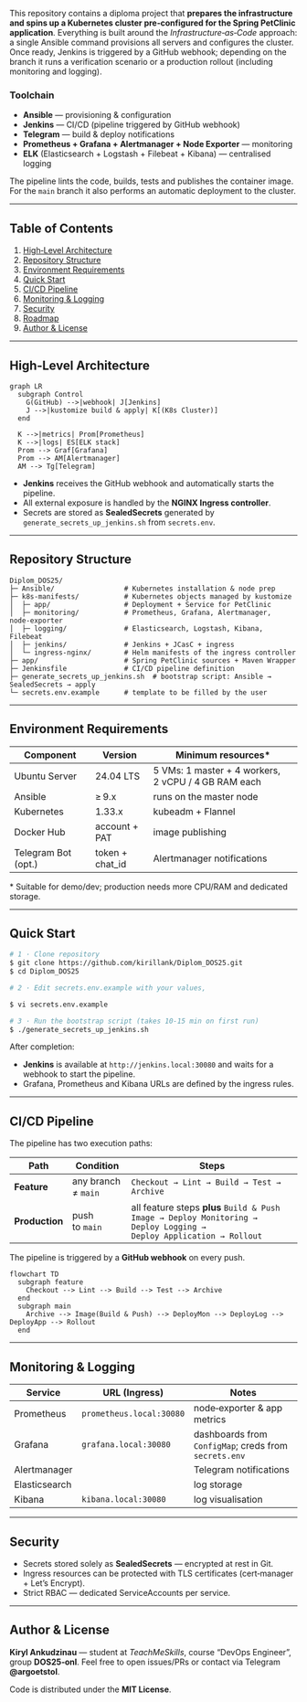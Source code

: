 This repository contains a diploma project that **prepares the infrastructure and spins up a Kubernetes cluster pre‑configured for the Spring PetClinic application**. Everything is built around the *Infrastructure‑as‑Code* approach: a single Ansible command provisions all servers and configures the cluster. Once ready, Jenkins is triggered by a GitHub webhook; depending on the branch it runs a verification scenario or a production rollout (including monitoring and logging).

### Toolchain

- **Ansible** — provisioning & configuration
- **Jenkins** — CI/CD (pipeline triggered by GitHub webhook)
- **Telegram** — build & deploy notifications
- **Prometheus + Grafana + Alertmanager + Node Exporter** — monitoring
- **ELK** (Elasticsearch + Logstash + Filebeat + Kibana) — centralised logging

The pipeline lints the code, builds, tests and publishes the container image. For the `main` branch it also performs an automatic deployment to the cluster.

---

## Table of Contents

1. [High‑Level Architecture](#high-level-architecture)
2. [Repository Structure](#repository-structure)
3. [Environment Requirements](#environment-requirements)
4. [Quick Start](#quick-start)
5. [CI/CD Pipeline](#cicd-pipeline)
6. [Monitoring & Logging](#monitoring--logging)
7. [Security](#security)
8. [Roadmap](#roadmap)
9. [Author & License](#author--license)

---

## High‑Level Architecture

```mermaid
graph LR
  subgraph Control
    G(GitHub) -->|webhook| J[Jenkins]
    J -->|kustomize build & apply| K[(K8s Cluster)]
  end
  
  K -->|metrics| Prom[Prometheus]
  K -->|logs| ES[ELK stack]
  Prom --> Graf[Grafana]
  Prom --> AM[Alertmanager]
  AM --> Tg[Telegram]
```

- **Jenkins** receives the GitHub webhook and automatically starts the pipeline.
- All external exposure is handled by the **NGINX Ingress controller**.
- Secrets are stored as **SealedSecrets** generated by `generate_secrets_up_jenkins.sh` from `secrets.env`.

---

## Repository Structure

```text
Diplom_DOS25/
├─ Ansible/                 # Kubernetes installation & node prep
├─ k8s-manifests/           # Kubernetes objects managed by kustomize
│  ├─ app/                  # Deployment + Service for PetClinic
│  ├─ monitoring/           # Prometheus, Grafana, Alertmanager, node‑exporter
│  ├─ logging/              # Elasticsearch, Logstash, Kibana, Filebeat
│  ├─ jenkins/              # Jenkins + JCasC + ingress
│  └─ ingress-nginx/        # Helm manifests of the ingress controller
├─ app/                     # Spring PetClinic sources + Maven Wrapper
├─ Jenkinsfile              # CI/CD pipeline definition
├─ generate_secrets_up_jenkins.sh  # bootstrap script: Ansible → SealedSecrets → apply
└─ secrets.env.example      # template to be filled by the user
```

---

## Environment Requirements

| Component           | Version          | Minimum resources\*                                 |
| ------------------- | ---------------- | --------------------------------------------------- |
| Ubuntu Server       | 24.04 LTS        | 5 VMs: 1 master + 4 workers, 2 vCPU / 4 GB RAM each |
| Ansible             | ≥ 9.x            | runs on the master node                             |
| Kubernetes          | 1.33.x           | kubeadm + Flannel                                   |
| Docker Hub          | account + PAT    | image publishing                                    |
| Telegram Bot (opt.) | token + chat\_id | Alertmanager notifications                          |

\* Suitable for demo/dev; production needs more CPU/RAM and dedicated storage.

---

## Quick Start

```bash
# 1 · Clone repository
$ git clone https://github.com/kirillank/Diplom_DOS25.git
$ cd Diplom_DOS25

# 2 · Edit secrets.env.example with your values,

$ vi secrets.env.example

# 3 · Run the bootstrap script (takes 10‑15 min on first run)
$ ./generate_secrets_up_jenkins.sh
```

After completion:

- **Jenkins** is available at `http://jenkins.local:30080` and waits for a webhook to start the pipeline.
- Grafana, Prometheus and Kibana URLs are defined by the ingress rules.

---

## CI/CD Pipeline

The pipeline has two execution paths:

| Path           | Condition           | Steps                                                                                                               |
| -------------- | ------------------- | ------------------------------------------------------------------------------------------------------------------- |
| **Feature**    | any branch ≠ `main` | `Checkout → Lint → Build → Test → Archive`                                                                          |
| **Production** | push to `main`      | all feature steps **plus** `Build & Push Image → Deploy Monitoring → Deploy Logging → Deploy Application → Rollout` |

The pipeline is triggered by a **GitHub webhook** on every push.

```mermaid
flowchart TD
  subgraph feature
    Checkout --> Lint --> Build --> Test --> Archive
  end
  subgraph main
    Archive --> Image(Build & Push) --> DeployMon --> DeployLog --> DeployApp --> Rollout
  end
```

---

## Monitoring & Logging

| Service       | URL (Ingress)                  | Notes                                                 |
| ------------- | ------------------------------ | ----------------------------------------------------- |
| Prometheus    | `prometheus.local:30080`       | node‑exporter & app metrics                           |
| Grafana       | `grafana.local:30080`          | dashboards from `ConfigMap`; creds from `secrets.env` |
| Alertmanager  |                                | Telegram notifications                                |
| Elasticsearch |                                | log storage                                           |
| Kibana        | `kibana.local:30080`           | log visualisation                                     |

---

## Security

- Secrets stored solely as **SealedSecrets** — encrypted at rest in Git.
- Ingress resources can be protected with TLS certificates (cert‑manager + Let’s Encrypt).
- Strict RBAC — dedicated ServiceAccounts per service.

---


## Author & License

**Kiryl Ankudzinau** — student at *TeachMeSkills*, course “DevOps Engineer”, group **DOS25‑onl**. Feel free to open issues/PRs or contact via Telegram **@argoetstol**.

Code is distributed under the **MIT License**.


